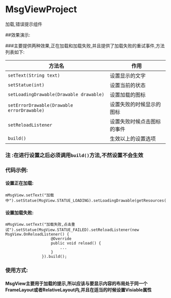 # MsgViewProject
加载,错误提示组件

##效果演示:

###主要提供两种效果,正在加载和加载失败,并且提供了加载失败的重试事件,方法列表如下:

方法名 | 作用
-------- | ---
`setText(String text)` | 设置显示的文字
`setStatue(int)` | 设置当前的状态
`setLoadingDrawable(Drawable drawable)` | 设置加载的图标
`setErrorDrawable(Drawable errorDrawable)` | 设置失败的时候显示的图标
`setReloadListener` | 设置失败时候点击图标的事件
`build()` | 生效以上的设置选项

###  注 :在进行设置之后必须调用`build()`方法,不然设置不会生效
### 代码示例:
#### 设置正在加载:
```
mMsgView.setText("加载中").setStatue(MsgView.STATUE_LOADING).setLoadingDrawable(getResources().getDrawable(R.mipmap.ic_launcher)).build();
```
#### 设置加载失败:
```
mMsgView.setText("加载失败,点击重试").setStatue(MsgView.STATUE_FAILED).setReloadListener(new MsgView.OnReloadListener() {
                    @Override
                    public void reload() {
                        ...
                    }
                }).build();
```
### 使用方式:
#### MsgView主要用于加载的提示,所以应该与要显示内容的布局处于同一个FrameLayout或者RelativeLayout内,并且在适当的时候设置Visiable属性

